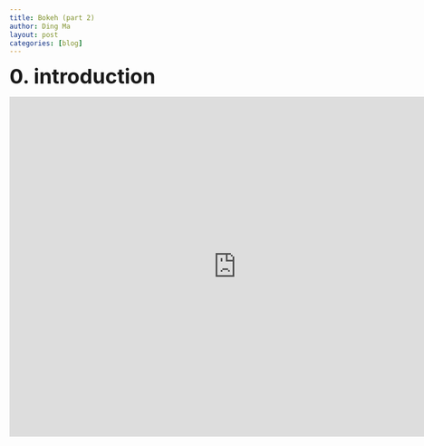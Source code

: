 ```yaml
---
title: Bokeh (part 2)
author: Ding Ma
layout: post
categories: [blog]
---
```


<span style="font-weight:bold;font-size:36px">0. introduction</span>

<embed src="https://dingma129.github.io/assets/active_image/bokeh/gapminder.html" width="800" height="600">